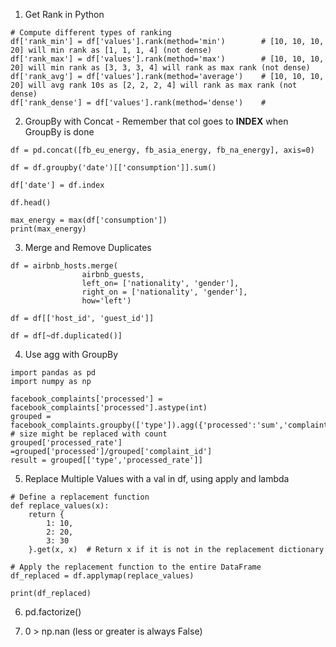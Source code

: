 1. Get Rank in Python
```
# Compute different types of ranking
df['rank_min'] = df['values'].rank(method='min')        # [10, 10, 10, 20] will min rank as [1, 1, 1, 4] (not dense)
df['rank_max'] = df['values'].rank(method='max')        # [10, 10, 10, 20] will min rank as [3, 3, 3, 4] will rank as max rank (not dense)
df['rank_avg'] = df['values'].rank(method='average')    # [10, 10, 10, 20] will avg rank 10s as [2, 2, 2, 4] will rank as max rank (not dense)
df['rank_dense'] = df['values'].rank(method='dense')    # 

```

2. GroupBy with Concat - Remember that col goes to **INDEX** when GroupBy is done

```
df = pd.concat([fb_eu_energy, fb_asia_energy, fb_na_energy], axis=0)

df = df.groupby('date')[['consumption']].sum()

df['date'] = df.index

df.head()

max_energy = max(df['consumption'])
print(max_energy)
```

3. Merge and Remove Duplicates
```
df = airbnb_hosts.merge(
                airbnb_guests,    
                left_on= ['nationality', 'gender'], 
                right_on = ['nationality', 'gender'], 
                how='left')

df = df[['host_id', 'guest_id']]

df = df[~df.duplicated()]
```

4. Use agg with GroupBy
```
import pandas as pd
import numpy as np

facebook_complaints['processed'] = facebook_complaints['processed'].astype(int)
grouped = facebook_complaints.groupby(['type']).agg({'processed':'sum','complaint_id':'size'}).reset_index()    # size might be replaced with count
grouped['processed_rate'] =grouped['processed']/grouped['complaint_id']
result = grouped[['type','processed_rate']]
```

5. Replace Multiple Values with a val in df, using apply and lambda
```
# Define a replacement function
def replace_values(x):
    return {
        1: 10,
        2: 20,
        3: 30
    }.get(x, x)  # Return x if it is not in the replacement dictionary

# Apply the replacement function to the entire DataFrame
df_replaced = df.applymap(replace_values)

print(df_replaced)

```

6. pd.factorize()

7. 0 > np.nan (less or greater is always False)
